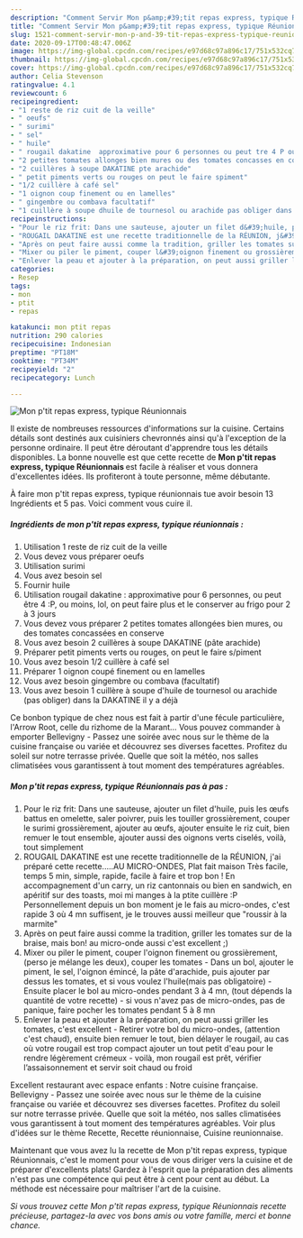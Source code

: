 ```yaml
---
description: "Comment Servir Mon p&amp;#39;tit repas express, typique Réunionnais"
title: "Comment Servir Mon p&amp;#39;tit repas express, typique Réunionnais"
slug: 1521-comment-servir-mon-p-and-39-tit-repas-express-typique-reunionnais
date: 2020-09-17T00:48:47.006Z
image: https://img-global.cpcdn.com/recipes/e97d68c97a896c17/751x532cq70/mon-ptit-repas-express-typique-reunionnais-photo-principale-de-la-recette.jpg
thumbnail: https://img-global.cpcdn.com/recipes/e97d68c97a896c17/751x532cq70/mon-ptit-repas-express-typique-reunionnais-photo-principale-de-la-recette.jpg
cover: https://img-global.cpcdn.com/recipes/e97d68c97a896c17/751x532cq70/mon-ptit-repas-express-typique-reunionnais-photo-principale-de-la-recette.jpg
author: Celia Stevenson
ratingvalue: 4.1
reviewcount: 6
recipeingredient:
- "1 reste de riz cuit de la veille"
- " oeufs"
- " surimi"
- " sel"
- " huile"
- " rougail dakatine  approximative pour 6 personnes ou peut tre 4 P ou moins lol on peut faire plus et le conserver au frigo pour 2  3 jours"
- "2 petites tomates allonges bien mures ou des tomates concasses en conserve"
- "2 cuillères à soupe DAKATINE pte arachide"
- " petit piments verts ou rouges on peut le faire spiment"
- "1/2 cuillère à café sel"
- "1 oignon coup finement ou en lamelles"
- " gingembre ou combava facultatif"
- "1 cuillère à soupe dhuile de tournesol ou arachide pas obliger dans la DAKATINE il y a dj"
recipeinstructions:
- "Pour le riz frit: Dans une sauteuse, ajouter un filet d&#39;huile, puis les œufs battus en omelette, saler poivrer, puis les touiller grossièrement, couper le surimi grossièrement, ajouter au œufs, ajouter ensuite le riz cuit, bien remuer le tout ensemble, ajouter aussi des oignons verts ciselés, voilà, tout simplement"
- "ROUGAIL DAKATINE est une recette traditionnelle de la RÉUNION, j&#39;ai préparé cette recette.....AU MICRO-ONDES, Plat fait maison Très facile, temps 5 min, simple, rapide, facile à faire et trop bon ! En accompagnement d&#39;un carry, un riz cantonnais ou bien en sandwich, en apéritif sur des toasts, moi mi manges à la ptite cuillère :P Personnellement depuis un bon moment je le fais au micro-ondes, c&#39;est rapide 3 où 4 mn suffisent, je le trouves aussi meilleur que &#34;roussir à la marmite&#34;"
- "Après on peut faire aussi comme la tradition, griller les tomates sur de la braise, mais bon! au micro-onde aussi c&#39;est excellent ;)"
- "Mixer ou piler le piment, couper l&#39;oignon finement ou grossièrement, (perso je mélange les deux), couper les tomates Dans un bol, ajouter le piment, le sel, l&#39;oignon émincé, la pâte d&#39;arachide, puis ajouter par dessus les tomates, et si vous voulez l&#39;huile(mais pas obligatoire) Ensuite placer le bol au micro-ondes pendant 3 à 4 mn, (tout dépends la quantité de votre recette) si vous n&#39;avez pas de micro-ondes, pas de panique, faire pocher les tomates pendant 5 à 8 mn"
- "Enlever la peau et ajouter à la préparation, on peut aussi griller les tomates, c&#39;est excellent Retirer votre bol du micro-ondes, (attention c&#39;est chaud), ensuite bien remuer le tout, bien délayer le rougail, au cas où votre rougail est trop compact ajouter un tout petit d&#39;eau pour le rendre légèrement crémeux voilà, mon rougail est prêt, vérifier l’assaisonnement et servir soit chaud ou froid"
categories:
- Resep
tags:
- mon
- ptit
- repas

katakunci: mon ptit repas 
nutrition: 290 calories
recipecuisine: Indonesian
preptime: "PT18M"
cooktime: "PT34M"
recipeyield: "2"
recipecategory: Lunch

---
```



![Mon p&#39;tit repas express, typique Réunionnais](https://img-global.cpcdn.com/recipes/e97d68c97a896c17/751x532cq70/mon-ptit-repas-express-typique-reunionnais-photo-principale-de-la-recette.jpg)

Il existe de nombreuses ressources d'informations sur la cuisine. Certains détails sont destinés aux cuisiniers chevronnés ainsi qu'à l'exception de la personne ordinaire. Il peut être déroutant d'apprendre tous les détails disponibles. La bonne nouvelle est que cette recette de <strong> Mon p&#39;tit repas express, typique Réunionnais </strong> est facile à réaliser et vous donnera d'excellentes idées. Ils profiteront à toute personne, même débutante.

<!--inarticleads1-->

À faire mon p&#39;tit repas express, typique réunionnais tue avoir besoin 13 Ingrédients et 5 pas. Voici comment vous cuire il.

##### Ingrédients de mon p&#39;tit repas express, typique réunionnais :

1. Utilisation 1 reste de riz cuit de la veille
1. Vous devez vous préparer  oeufs
1. Utilisation  surimi
1. Vous avez besoin  sel
1. Fournir  huile
1. Utilisation  rougail dakatine : approximative pour 6 personnes, ou peut être 4 :P, ou moins, lol, on peut faire plus et le conserver au frigo pour 2 à 3 jours
1. Vous devez vous préparer 2 petites tomates allongées bien mures, ou des tomates concassées en conserve
1. Vous avez besoin 2 cuillères à soupe DAKATINE (pâte arachide)
1. Préparer  petit piments verts ou rouges, on peut le faire s/piment
1. Vous avez besoin 1/2 cuillère à café sel
1. Préparer 1 oignon coupé finement ou en lamelles
1. Vous avez besoin  gingembre ou combava (facultatif)
1. Vous avez besoin 1 cuillère à soupe d&#39;huile de tournesol ou arachide (pas obliger) dans la DAKATINE il y a déjà


Ce bonbon typique de chez nous est fait à partir d&#39;une fécule particulière, l&#39;Arrow Root, celle du rizhome de la Marant… Vous pouvez commander à emporter Bellevigny - Passez une soirée avec nous sur le thème de la cuisine française ou variée et découvrez ses diverses facettes. Profitez du soleil sur notre terrasse privée. Quelle que soit la météo, nos salles climatisées vous garantissent à tout moment des températures agréables. 

<!--inarticleads2-->

##### Mon p&#39;tit repas express, typique Réunionnais pas à pas :

1. Pour le riz frit: Dans une sauteuse, ajouter un filet d&#39;huile, puis les œufs battus en omelette, saler poivrer, puis les touiller grossièrement, couper le surimi grossièrement, ajouter au œufs, ajouter ensuite le riz cuit, bien remuer le tout ensemble, ajouter aussi des oignons verts ciselés, voilà, tout simplement
1. ROUGAIL DAKATINE est une recette traditionnelle de la RÉUNION, j&#39;ai préparé cette recette.....AU MICRO-ONDES, Plat fait maison Très facile, temps 5 min, simple, rapide, facile à faire et trop bon ! En accompagnement d&#39;un carry, un riz cantonnais ou bien en sandwich, en apéritif sur des toasts, moi mi manges à la ptite cuillère :P Personnellement depuis un bon moment je le fais au micro-ondes, c&#39;est rapide 3 où 4 mn suffisent, je le trouves aussi meilleur que &#34;roussir à la marmite&#34;
1. Après on peut faire aussi comme la tradition, griller les tomates sur de la braise, mais bon! au micro-onde aussi c&#39;est excellent ;)
1. Mixer ou piler le piment, couper l&#39;oignon finement ou grossièrement, (perso je mélange les deux), couper les tomates - Dans un bol, ajouter le piment, le sel, l&#39;oignon émincé, la pâte d&#39;arachide, puis ajouter par dessus les tomates, et si vous voulez l&#39;huile(mais pas obligatoire) - Ensuite placer le bol au micro-ondes pendant 3 à 4 mn, (tout dépends la quantité de votre recette) - si vous n&#39;avez pas de micro-ondes, pas de panique, faire pocher les tomates pendant 5 à 8 mn
1. Enlever la peau et ajouter à la préparation, on peut aussi griller les tomates, c&#39;est excellent - Retirer votre bol du micro-ondes, (attention c&#39;est chaud), ensuite bien remuer le tout, bien délayer le rougail, au cas où votre rougail est trop compact ajouter un tout petit d&#39;eau pour le rendre légèrement crémeux - voilà, mon rougail est prêt, vérifier l’assaisonnement et servir soit chaud ou froid


Excellent restaurant avec espace enfants : Notre cuisine française. Bellevigny - Passez une soirée avec nous sur le thème de la cuisine française ou variée et découvrez ses diverses facettes. Profitez du soleil sur notre terrasse privée. Quelle que soit la météo, nos salles climatisées vous garantissent à tout moment des températures agréables. Voir plus d&#39;idées sur le thème Recette, Recette réunionnaise, Cuisine reunionnaise. 

<!--inarticleads1-->

<p>
Maintenant que vous avez lu la recette de Mon p&#39;tit repas express, typique Réunionnais, c'est le moment pour vous de vous diriger vers la cuisine et de préparer d'excellents plats! Gardez à l'esprit que la préparation des aliments n'est pas une compétence qui peut être à cent pour cent au début. La méthode est nécessaire pour maîtriser l'art de la cuisine.
</p>

<p>
<i>Si vous trouvez cette Mon p&#39;tit repas express, typique Réunionnais recette précieuse, partagez-la avec vos bons amis ou votre famille, merci et bonne chance.</i>
</p>
